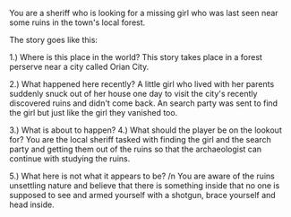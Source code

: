 
You are a sheriff who is looking for a missing girl who was last seen near some ruins in the town's local forest.

The story goes like this:

1.) Where is this place in the world?
This story takes place in a forest perserve near a city called Orian City. 

2.) What happened here recently?
A little girl who lived with her parents suddenly snuck out of her house one day to visit the city's recently discovered ruins and didn't come back. An search party was sent to find the girl but just like the girl they vanished too. 

3.) What is about to happen?
4.) What should the player be on the lookout for?
You are the local sheriff tasked with finding the girl and the search party and getting them out of the ruins so that the archaeologist can continue with studying the ruins.

5.) What here is not what it appears to be?
/n You are aware of the ruins unsettling nature and believe that there is something inside that no one is supposed to see and armed yourself with a shotgun, brace yourself and head inside. 
